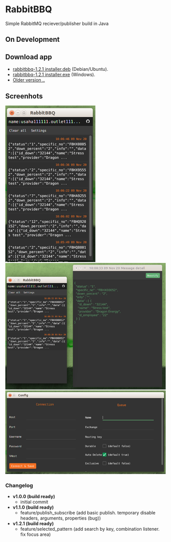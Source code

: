 # RabbitBBQ
  Simple RabbitMQ reciever/publisher build in Java

## On Development

## Download app 
  - [rabbitbbq-1.2.1 installer.deb](https://github.com/rizalmf/RabbitBBQ/blob/master/out/rabbitbbq-1.2.1%20installer.deb) (Debian/Ubuntu).
  - [rabbitbbq-1.2.1 installer.exe](https://github.com/rizalmf/RabbitBBQ/blob/master/out/rabbitbbq-1.2.1%20installer.exe) (Windows).
  - [Older version ..](https://github.com/rizalmf/RabbitBBQ/tree/master/out)

## Screenhots
![1](1.png)
![2](2.png)
![3](3.png)

### Changelog
- **v1.0.0 (build ready)**
   - initial commit
- **v1.1.0 (build ready)**
   - feature/publish_subscribe
     (add basic publish. temporary disable headers, arguments, properties (bug))
- **v1.2.1 (build ready)**
   - feature/selected_pattern
     (add search by key, combination listener. fix focus area)
